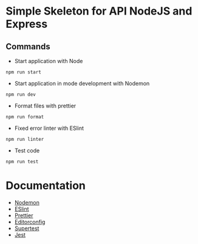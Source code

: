 # Simple Skeleton for API NodeJS and Express

## Commands

-   Start application with Node

```
npm run start
```

-   Start application in mode development with Nodemon

```
npm run dev
```

-   Format files with prettier

```
npm run format
```

-   Fixed error linter with ESlint

```
npm run linter
```

-   Test code

```
npm run test
```

# Documentation

-   [Nodemon](https://github.com/remy/nodemon#nodemon)
-   [ESlint](https://eslint.org/)
-   [Prettier](https://prettier.io/)
-   [Editorconfig](https://editorconfig.org/)
-   [Supertest](https://github.com/ladjs/supertest#readme)
-   [Jest](https://jestjs.io/docs/getting-started)
